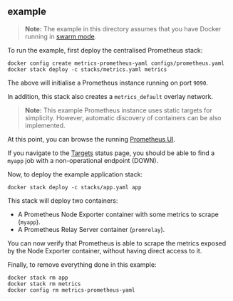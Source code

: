 ## example

> **Note:** The example in this directory assumes that you have Docker running
> in [swarm mode](https://docs.docker.com/engine/swarm/).

To run the example, first deploy the centralised Prometheus stack:

    docker config create metrics-prometheus-yaml configs/prometheus.yaml
    docker stack deploy -c stacks/metrics.yaml metrics

The above will initialise a Prometheus instance running on port `9090`.

In addition, this stack also creates a `metrics_default` overlay network.

> **Note:** This example Prometheus instance uses static targets for simplicity.
> However, automatic discovery of containers can be also implemented.

At this point, you can browse the running [Prometheus UI](http://localhost:9090).

If you navigate to the [Targets](http://localhost:9090/targets) status page, you
should be able to find a `myapp` job with a non-operational endpoint (DOWN).

Now, to deploy the example application stack:

    docker stack deploy -c stacks/app.yaml app

This stack will deploy two containers:

* A Prometheus Node Exporter container with some metrics to scrape (`myapp`).
* A Prometheus Relay Server container (`promrelay`).

You can now verify that Prometheus is able to scrape the metrics exposed by the
Node Exporter container, without having direct access to it.

Finally, to remove everything done in this example:

    docker stack rm app
    docker stack rm metrics
    docker config rm metrics-prometheus-yaml

